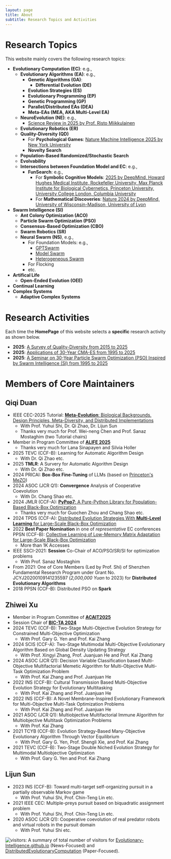 ```yaml
---
layout: page
title: About
subtitle: Research Topics and Activities
---
```


# Research Topics

This website mainly covers the following research topics:

- **Evolutionary Computation (EC)**: e.g.,
  - **Evolutionary Algorithms (EA)**: e.g.,
    - **Genetic Algorithms (GA)**:
      - **Differential Evolution (DE)**
    - **Evolution Strategies (ES)**
    - **Evolutionary Programming (EP)**
    - **Genetic Programming (GP)**
    - **Parallel/Distributed EAs (DEA)**
    - **Meta-EAs (MEA, AKA Multi-Level EA)**
  - **NeuroEvolution (NE)**: e.g.,
    - [Science Review in 2025 by Prof. Risto Miikkulainen](https://www.science.org/doi/10.1126/science.adp7478)
  - **Evolutionary Robotics (ER)**
  - **Quality-Diversity (QD)**
    - For **Psychological Games**: [Nature Machine Intelligence 2025 by New York University](https://www.nature.com/articles/s42256-025-00981-4) 
    - **Novelty Search**
  - **Population-Based Randomized/Stochastic Search**
  - **Evolvability**
  - **Intersections between Foundation Model and EC**: e.g.,
    - **FunSearch**: e.g.,
      - For **Symbolic Cognitive Models**: [2025 by DeepMind, Howard Hughes Medical Institute, Rockefeller University, Max Planck Institute for Biological Cybernetics, Princeton University, University College London, Columbia University](https://www.biorxiv.org/content/10.1101/2025.02.05.636732v1)
      - For **Mathematical Discoveries**: [Nature 2024 by DeepMind, University of Wisconsin-Madison, University of Lyon](https://www.nature.com/articles/s41586-023-06924-6)
- **Swarm Intelligence (SI)**
  - **Ant Colony Optimization (ACO)**
  - **Particle Swarm Optimization (PSO)**
  - **Consensus-Based Optimization (CBO)**
  - **Swarm Robotics (SR)**
  - **Neural Swarm (NS)**, e.g.,
    - For Foundation Models: e.g.,
      - [GPTSwarm]() 
      - [Model Swarm](https://evolutionary-intelligence.github.io/2025-02-20-Model-Swarm-University-of-Washington-and-Google-Cloud-AI-Research-and-DeepMind/)
      - [Heterogeneous Swarm](https://evolutionary-intelligence.github.io/2025-02-20-Heterogeneous-Swarm-University-of-Washington-and-Google-Cloud-AI-Research/)
    - For Flocking
    - etc.
- **Artifical Life**
  - **Open-Ended Evolution (OEE)**
- **Continual Learning**
- **Complex Systems**
  - **Adaptive Complex Systems**

# Research Activities

Each time the **HomePage** of this website selects a **specific** research activity as shown below.

- **2025**: [A Survey of Quality-Diversity from 2015 to 2025]()
- **2025**: [Applications of 30-Year CMA-ES from 1995 to 2025]()
- **2025**: [A Seminar on 30-Year Particle Swarm Optimization (PSO) Inspired by Swarm Intelligence (SI) from 1995 to 2025](https://github.com/Evolutionary-Intelligence/PSO-30-SI)

# Members of Core Maintainers

## Qiqi Duan

- IEEE CEC-2025 Tutorial: [**Meta-Evolution**: Biological Backgrounds, Design Principles, Meta-Diversity, and
  Distributed
  Implementations](https://upyun.hw.85do.com/cec2025/Tutorial/CEC%202025%20Tutorial-14-%20MetaEvolution.pdf)
  - With Prof. Yuhui Shi, Dr. Qi Zhao, Dr. Lijun Sun
  - Thanks very much for Prof. Wei-neng Chen and Prof. Sanaz Mostaghim (two Tutorial chairs)
- Member in Program Committee of [**ALIFE 2025**](https://2025.alife.org/)
  - Thanks very much for Lana Sinapayen and Silvia Holler
- 2025 TEVC (CCF-B): Learning for Automatic Algorithm Design
  - With Dr. Qi Zhao etc.
- 2025 **TMLR**: A Survery for Automatic Algorithm Design
  - With Dr. Qi Zhao etc.
- 2024 PRICAI: **Box-Box Fine-Tuning** of LLMs (based on [Princeton's MeZO](https://proceedings.neurips.cc/paper_files/paper/2023/hash/a627810151be4d13f907ac898ff7e948-Abstract-Conference.html))
- 2024 ASOC (JCR Q1): **Convergence** Analysis of Cooperative Coevolution
  - With Dr. Chang Shao etc.
- 2024 JMLR (CCF-A): [**PyPop7**: A Pure-Python Library for Population-Based Black-Box
  Optimization](https://www.jmlr.org/papers/v25/23-0386.html)
  - Thanks very much for Guochen Zhou and Chang Shao etc.
- 2024 TPDS (CCF-A): [Distributed Evolution Strategies With **Multi-Level Learning** for Large-Scale Black-Box
  Optimization](https://ieeexplore.ieee.org/abstract/document/10621616)
- 2022 **Best Paper Nomination** in one of *representative* EC conferences PPSN (CCF-B): [Collective Learning
  of Low-Memory Matrix Adaptation for Large-Scale Black-Box Optimization](https://link.springer.com/chapter/10.1007/978-3-031-14721-0_20)
  - More than 1K Accesses
- IEEE SSCI-2021: **Session** Co-Chair of ACO/PSO/SR/SI for optimization problems
  - With Prof. Sanaz Mostaghim
- From 2021: One of Core Members (Led by Prof. Shi) of Shenzhen Fundamental Research Program under Grant No.
  JCYJ20200109141235597 (*2,000,000 Yuan* to 2023) for **Distributed Evolutionary Algorithms**
- 2018 PPSN (CCF-B): Distributed PSO on **Spark** 

## Zhiwei Xu

- Member in Program Committee of [**ACAIT2025**](https://2025.acaitconf.com/singer/426.html)
- Session Chair of [**BIC-TA 2024**](http://2024.bicta.org/)
- 2024 TEVC (CCF-B): Two-Stage Multi-Objective Evolution Strategy for Constrained Multi-Objective Optimization
  - With Prof. Gary G. Yen and Prof. Kai Zhang
- 2024 SCIS (CCF-A): Two-Stage Multimodal Multi-Objective Evolutionary Algorithm Based on Global Density Updating Strategy
  - With Prof. Xingyi Zhang, Prof. Juanjuan He and Prof. Kai Zhang
- 2024 ASOC (JCR Q1): Decision Variable Classification based Multi-Objective Multifactorial Memetic Algorithm for Multi-Objective Multi-Task Optimization Problem
  - With Prof. Kai Zhang and Prof. Juanjuan He
- 2022 INS (CCF-B): Cultural Transmission Based Multi-Objective Evolution Strategy for Evolutionary Multitasking
  - With Prof. Kai Zhang and Prof. Juanjuan He
- 2022 INS (CCF-B): A Novel Membrane-Inspired Evolutionary Framework for Multi-Objective Multi-Task Optimization Problems
  - With Prof. Kai Zhang and Prof. Juanjuan He
- 2021 ASOC (JCR Q1): Multiobjective Multifactorial Immune Algorithm for Multiobjective Multitask Optimization Problems
  - With Prof. Kai Zhang
- 2021 TCYB (CCF-B): Evolution Strategy-Based Many-Objective Evolutionary Algorithm Through Vector Equilibrium
  - With Prof. Gary G. Yen, Prof. Shengli Xie, and Prof. Kai Zhang
- 2021 TEVC (CCF-B): Two-Stage Double Niched Evolution Strategy for Multimodal Multiobjective Optimization
  - With Prof. Gary G. Yen and Prof. Kai Zhang

## Lijun Sun
- 2023 INS (CCF-B): Toward multi-target self-organizing pursuit in a partially observable Markov game
  - With Prof. Yuhui Shi, Prof. Chin-Teng Lin etc.
- 2021 IEEE CEC: Multiple-preys pursuit based on biquadratic assignment problem
  - With Prof. Yuhui Shi, Prof. Chin-Teng Lin etc.
- 2020 ASOC (JCR Q1): Cooperative coevolution of real predator robots and virtual robots in the pursuit domain
  - With Prof. Yuhui Shi etc.


![visitors](https://visitor-badge.laobi.icu/badge?page_id=Evolutionary-Intelligence.DistributedEvolutionaryComputation):
A summary of total number of visitors for
[Evolutionary-Intelligence.github.io](https://evolutionary-intelligence.github.io/)
(News-Focused) and
[DistributedEvolutionaryComputation](https://github.com/Evolutionary-Intelligence/DistributedEvolutionaryComputation)
(Paper-Focused).
